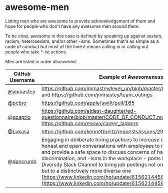 # awesome-men
Listing men who are awesome to provide acknowledgement of them and hope for people who don't have any awesome men around them.

To be clear, awesome in this case is defined by speaking up against sexism, racism, heterosexism, and/or other -isms. Sometimes that's as simple as a code of conduct but most of the time it means calling in or calling out people who take *-ist actions.

Men are listed in order discovered.


|GitHub Username|Example of Awesomeness|Notes
|---------------|-------|-----
|[@jmmastey](https://github.com/jmmastey)|https://github.com/jmmastey/level_up/blob/master/CODE_OF_CONDUCT.md and https://github.com/jmmastey/team_outings |
|[@pcbro](https://github.com/pcbro)|https://github.com/apple/swift/pull/165|
|[@gcaprio](https://github.com/gcaprio)|https://github.com/eldest-daughter/ed-questionnaire/blob/master/CODE_OF_CONDUCT.md and https://github.com/enova/career_ladders |
|[@Lukasa](https://github.com/lukasa)|https://github.com/kennethreitz/requests/issues/2941|
|[@dancrumb](https://github.com/dancrumb)|Engaging in deliberate hiring practices to increase diversity, including honest and open conversations with employees to increase team diversity and provide a safe space to discuss concerns of harrassment, discrimination, and -isms in the workplace - posts in the Chicago Tech Diversity Slack Channel to bring job postings not only to a wider audience but to a distinctively more diverse one [https://www.linkedin.com/hp/update/6156214458415931393](https://www.linkedin.com/hp/update/6156214458415931393)|
